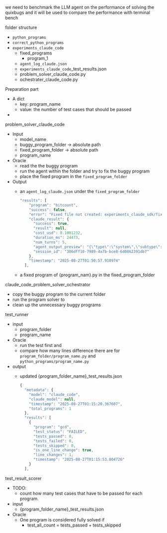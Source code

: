 we need to benchmark the LLM agent on the performance of solving  the quixbugs and it will be used to compare the performance with terminal bench

folder structure 

- `python_programs`
- `correct_python_programs`
- `experiments_claude_code`
    - fixed_programs
        - program_1
    - `agent_log_claude.json`
    - `experiments_claude_code`_test_results.json
    - problem_solver_claude_code.py
    - ochestrater_claude_code.py

Preparation part 

- A dict
    - key: program_name
    - value: the number of test cases that should be passed
- 

problem_solver_claude_code

- Input
    - model_name
    - buggy_program_folder → absolute path
    - fixed_program_folder → absolute path
    - program_name
- Oracle
    - read the the buggy program
    - run the agent within the folder and try to fix the buggy program
    - place the fixed program in the `fixed_program_folder`
- Output
    - an `agent_log_claude.json` under the `fixed_program_folder`
        
        ```jsx
        "results": [
            "program": "bitcount",
            "success": false,
            "error": "Fixed file not created: experiments_claude_sdk/fixed_python_programs/bitcount.py",
            "claude_result": {
              "success": true,
              "result": null,
              "cost_usd": 0.1001232,
              "duration_ms": 24473,
              "num_turns": 5,
              "agent_output_preview": "{\"type\":\"system\",\"subtype\":\"init\",\"cwd\":\"/home/ubuntu/QuixBugs-bench\",\"session_id\":\"f3e5fc1a-c1cd-4054-bc5e-4044e278bb53\",\"tools\":[\"Task\",\"Bash\",\"Glob\",\"Grep\",\"LS\",\"ExitPlanMode\",\"Read\",\"Edit\",\"MultiE",
              "session_id": "306dff10-7989-4a7b-bce8-6d0862391db7"
            },
            "timestamp": "2025-08-27T01:50:57.910974"
          ],
        ```
        
    - a fixed program of {program_nam}.py in the fixed_program_folder

claude_code_problem_solver_ochestrator 

- copy the buggy program to the current folder
- run the program solver to
- clean up the unnecessary buggy programs

test_runner 

- input
    - program_folder
    - program_name
- Oracle
    - run the test first and
    - compare how many lines difference there are for `program_folder/program_name.py` and `python_programs/program_name.py`
- output
    - updated {program_folder_name}_test_results.json
        
        ```jsx
        {
          "metadata": {
            "model": "claude_code",
            "claude_model": null,
            "timestamp": "2025-08-27T01:15:20.367607",
            "total_programs": 1
          },
          "results": [
            {
              "program": "gcd",
              "test_status": "FAILED",
              "tests_passed": 0,
              "tests_failed": 0,
              "tests_skipped": 0,
              "is_one_line_change": true,
              "line_changes": 1,
              "timestamp": "2025-08-27T01:15:53.804726"
            }
          ],
        ```
        

test_result_scorer 

- TODO:
    - count how many test cases that have to be passed for each program.
- input
    - {program_folder_name}_test_results.json
- Oracle
    - One program is considered fully solved if
        - test_all_count = tests_passed + tests_skipped